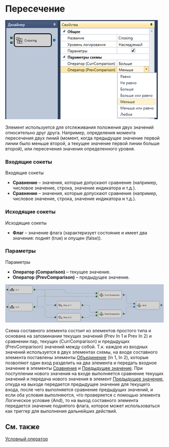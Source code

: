# Пересечение

![Designer Crossing 00](../images/Designer_Crossing_00.png)

Элемент используется для отслеживания положения двух значений относительно друг друга. Например, определения момента пересечения двух линий (момент, когда предыдущее значение первой линии было меньше второй, а текущее значение первой линии больше второй), или пересечения значения определенного уровня.

### Входящие сокеты

Входящие сокеты

- **Сравнение** – значения, которые допускают сравнение (например, числовое значение, строка, значение индикатора и т.д.).
- **Сравнение** – значения, которые допускают сравнение (например, числовое значение, строка, значение индикатора и т.д.).

### Исходящие сокеты

Исходящие сокеты

- **Флаг** – значение флага (характеризует состояние и имеет два значения: поднят (true) и опущен (false)).

### Параметры

Параметры

- **Оператор (Comparison)** – текущее значение.
- **Оператор (PrevComparison)** – предыдущее значение.

![Designer Crossing 01](../images/Designer_Crossing_01.png)

Схема составного элемента состоит из элементов простого типа и основана на запоминании текущих значений (Prev In 1 и Prev In 2) и сравнении пар, текущих (CurrComparison) и предыдущих (PrevComparison) значений между собой. Т.к. каждое из входных значений используется в двух элементах схемы, на входе составного элемента поставлены элементы [Объединение](Designer_Association.md) (In 1, In 2), которые позволяют один вход разделить на два элемента и передать входное значение в элементы [Сравнение](Designer_Comparison.md) и [Предыдущее значение](Designer_Previous_value.md). При поступлении нового значения на входе выполняется сравнение текущих значений и передача нового значения в элемент [Предыдущее значение](Designer_Previous_value.md), откуда на выходе передается предыдущее значение для текущего входа, после чего выполняется сравнение предыдущих значений, и если оба условия выполняются, что проверяется с помощью элемента Логическое условие (And), то на выход составного элемента передается значение поднятого флага, которое может использоваться как триггер для выполнения дальнейших действий.

## См. также

[Условный оператор](Designer_Conditional_operator.md)
